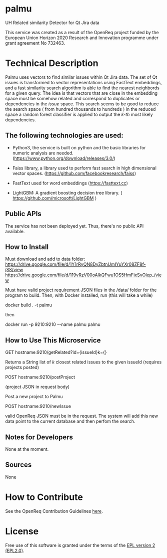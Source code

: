 # palmu
UH Related similarity Detector for Qt Jira data

This service was created as a result of the OpenReq project funded by the European Union Horizon 2020 Research and Innovation programme under grant agreement No 732463.

# Technical Description

Palmu uses vectors to find similar issues within Qt Jira data.
The set of Qt issues is transformed to vector representations using FastText embeddings, and a fast similarity search algorithm is able to find the nearest neighbords for a given query. The idea is that vectors that are close in the embedding space must be somehow related and correspond to duplicates or dependencies in the _issue_ space. This search seems to be good to reduce the search space ( from hundred thousands to hundreds ) in the reduced space a random forest classifier is applied to output the _k-th_ most likely dependencies. 

## The following technologies are used:
- Python3, the service is built on python and the basic libraries for numeric analysis are needed. (https://www.python.org/download/releases/3.0/)

- Faiss library, a library used to perform fast search in high dimensional vector spaces. (https://github.com/facebookresearch/faiss)

- FastText used for word embeddings (https://fasttext.cc)
- LightGBM: A gradient boosting decision tree library. ( https://github.com/microsoft/LightGBM )
## Public APIs

The service has not been deployed yet. Thus, there's no public API available.

## How to Install

Must download and add to data folder:
https://drive.google.com/file/d/1Y1rRyQN8DyZbtnUmIYuYXr08ZF8f-jSS/view
https://drive.google.com/file/d/119vRzV00oAlkQFwu1OS5HmFixSvOlep_/view

Must have valid project requirement JSON files in the /data/ folder for the program to build.
Then, with Docker installed, run (this will take a while)

docker build . -t palmu

then

docker run -p 9210:9210 --name palmu palmu

## How to Use This Microservice

GET hostname:9210/getRelated?id={issueId}k={}

Returns a String list of  _k_ closest related issues to the given issueId  (requires projects posted)

POST hostname:9210/postProject

(project JSON in request body)

Post a new project to Palmu

POST hostname:9210/newIssue 

valid OpenReq JSON must be in the request. The system will add this new data point to the current database and then perfom the search. 



## Notes for Developers

None at the moment.

## Sources

None

# How to Contribute
See the OpenReq Contribution Guidelines [here](https://github.com/OpenReqEU/OpenReq/blob/master/CONTRIBUTING.md).

# License

Free use of this software is granted under the terms of the [EPL version 2 (EPL2.0)](https://www.eclipse.org/legal/epl-2.0/).

